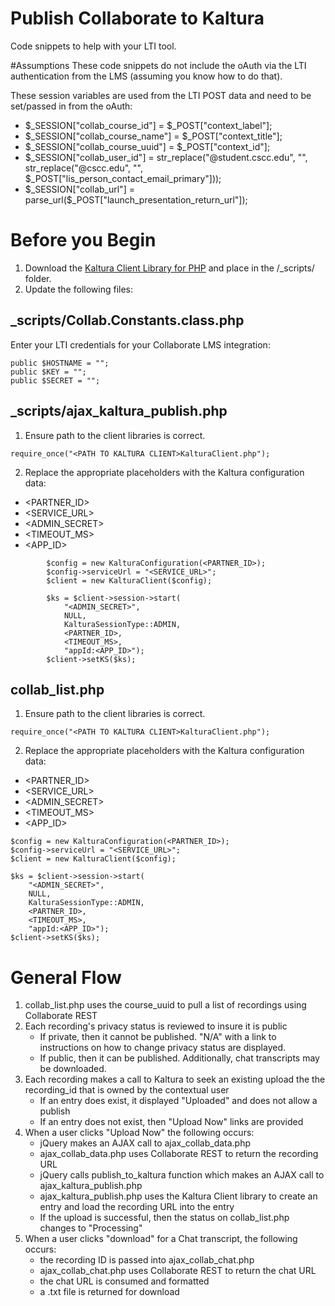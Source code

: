 # Publish Collaborate to Kaltura
Code snippets to help with your LTI tool.

#Assumptions
These code snippets do not include the oAuth via the LTI authentication from the LMS (assuming you know how to do that).

These session variables are used from the LTI POST data and need to be set/passed in from the oAuth:
- $_SESSION["collab_course_id"] = $_POST["context_label"];
- $_SESSION["collab_course_name"] = $_POST["context_title"];
- $_SESSION["collab_course_uuid"] = $_POST["context_id"];
- $_SESSION["collab_user_id"] = str_replace("@student.cscc.edu", "", str_replace("@cscc.edu", "", $_POST["lis_person_contact_email_primary"]));
- $_SESSION["collab_url"] = parse_url($_POST["launch_presentation_return_url"]);

# Before you Begin
1. Download the [Kaltura Client Library for PHP](https://developer.kaltura.com/api-docs/Client_Libraries) and place in the /_scripts/ folder.
2. Update the following files:

## _scripts/Collab.Constants.class.php
Enter your LTI credentials for your Collaborate LMS integration:
```
public $HOSTNAME = "";
public $KEY = "";
public $SECRET = "";
```
## _scripts/ajax_kaltura_publish.php
1. Ensure path to the client libraries is correct.
```
require_once("<PATH TO KALTURA CLIENT>KalturaClient.php");
```
2. Replace the appropriate placeholders with the Kaltura configuration data:
- <PARTNER_ID>
- <SERVICE_URL>
- <ADMIN_SECRET>
- <TIMEOUT_MS>
- <APP_ID>
```
		$config = new KalturaConfiguration(<PARTNER_ID>);
		$config->serviceUrl = "<SERVICE_URL>";
		$client = new KalturaClient($config);
		
		$ks = $client->session->start(
			"<ADMIN_SECRET>",
			NULL,
			KalturaSessionType::ADMIN,
			<PARTNER_ID>,
			<TIMEOUT_MS>,
			"appId:<APP_ID>");
		$client->setKS($ks);
```


## collab_list.php
1. Ensure path to the client libraries is correct.
```
require_once("<PATH TO KALTURA CLIENT>KalturaClient.php");
```
2. Replace the appropriate placeholders with the Kaltura configuration data:
- <PARTNER_ID>
- <SERVICE_URL>
- <ADMIN_SECRET>
- <TIMEOUT_MS>
- <APP_ID>
```
$config = new KalturaConfiguration(<PARTNER_ID>);
$config->serviceUrl = "<SERVICE_URL>";
$client = new KalturaClient($config);

$ks = $client->session->start(
	"<ADMIN_SECRET>",
	NULL,
	KalturaSessionType::ADMIN,
	<PARTNER_ID>,
	<TIMEOUT_MS>,
	"appId:<APP_ID>");
$client->setKS($ks);
```
# General Flow
1. collab_list.php uses the course_uuid to pull a list of recordings using Collaborate REST
2. Each recording's privacy status is reviewed to insure it is public
   - If private, then it cannot be published. "N/A" with a link to instructions on how to change privacy status are displayed.
   - If public, then it can be published. Additionally, chat transcripts may be downloaded.
3. Each recording makes a call to Kaltura to seek an existing upload the the recording_id that is owned by the contextual user
   - If an entry does exist, it displayed "Uploaded" and does not allow a publish
   - If an entry does not exist, then "Upload Now" links are provided
4. When a user clicks "Upload Now" the following occurs:
   - jQuery makes an AJAX call to ajax_collab_data.php
   - ajax_collab_data.php uses Collaborate REST to return the recording URL
   - jQuery calls publish_to_kaltura function which makes an AJAX call to ajax_kaltura_publish.php
   - ajax_kaltura_publish.php uses the Kaltura Client library to create an entry and load the recording URL into the entry
   - If the upload is successful, then the status on collab_list.php changes to "Processing"
5. When a user clicks "download" for a Chat transcript, the following occurs:
   - the recording ID is passed into ajax_collab_chat.php
   - ajax_collab_chat.php uses Collaborate REST to return the chat URL
   - the chat URL is consumed and formatted
   - a .txt file is returned for download
   
